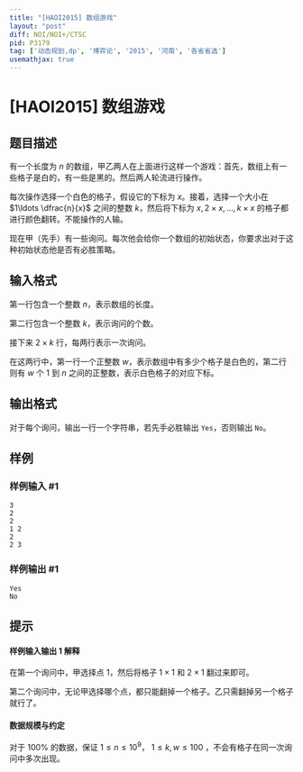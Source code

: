 ```yaml
---
title: "[HAOI2015] 数组游戏"
layout: "post"
diff: NOI/NOI+/CTSC
pid: P3179
tag: ['动态规划,dp', '博弈论', '2015', '河南', '各省省选']
usemathjax: true
---
```


# [HAOI2015] 数组游戏
## 题目描述

有一个长度为 $n$ 的数组，甲乙两人在上面进行这样一个游戏：首先，数组上有一些格子是白的，有一些是黑的。然后两人轮流进行操作。

每次操作选择一个白色的格子，假设它的下标为 $x$。接着，选择一个大小在 $1\ldots \dfrac{n}{x}$ 之间的整数 $k$，然后将下标为 $x,2\times x,\ldots ,k\times x$ 的格子都进行颜色翻转。不能操作的人输。

现在甲（先手）有一些询问。每次他会给你一个数组的初始状态，你要求出对于这种初始状态他是否有必胜策略。
## 输入格式

第一行包含一个整数 $n$，表示数组的长度。

第二行包含一个整数 $k$，表示询问的个数。

接下来 $2\times k$ 行，每两行表示一次询问。

在这两行中，第一行一个正整数 $w$，表示数组中有多少个格子是白色的，第二行则有 $w$ 个 $1$ 到 $n$ 之间的正整数，表示白色格子的对应下标。
## 输出格式

对于每个询问，输出一行一个字符串，若先手必胜输出 `Yes`，否则输出 `No`。
## 样例

### 样例输入 #1
```
3
2
2
1 2
2
2 3
```
### 样例输出 #1
```
Yes
No
```
## 提示

#### 样例输入输出 1 解释

在第一个询问中，甲选择点 $1$，然后将格子 $1\times 1$ 和 $2\times 1$ 翻过来即可。

第二个询问中，无论甲选择哪个点，都只能翻掉一个格子。乙只需翻掉另一个格子就行了。

#### 数据规模与约定

对于 $100\%$ 的数据，保证 $1\leq n\leq 10^9$， $1\leq k, w \leq 100$ ，不会有格子在同一次询问中多次出现。
